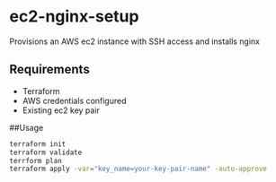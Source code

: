 # ec2-nginx-setup
Provisions an AWS ec2 instance with SSH access and installs nginx

## Requirements
- Terraform
- AWS credentials configured
- Existing ec2 key pair

##Usage

```bash
terraform init
terraform validate
terrform plan
terraform apply -var="key_name=your-key-pair-name" -auto-approve
